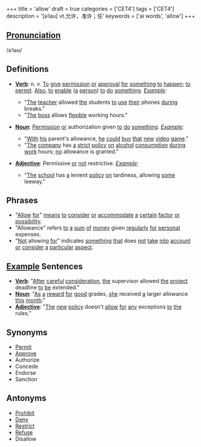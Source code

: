 +++
title = 'allow'
draft = true
categories = ['CET4']
tags = ['CET4']
description = '[əˈlau] vt.允许，准许；任'
keywords = ['ai words', 'allow']
+++

## [Pronunciation](/post/pronunciation/)
/əˈləʊ/

## Definitions
- **[Verb](/post/verb/)**: n. v. [To](/post/to/) [give](/post/give/) [permission](/post/permission/) [or](/post/or/) [approval](/post/approval/) [for](/post/for/) [something](/post/something/) [to](/post/to/) [happen](/post/happen/); [to](/post/to/) [permit](/post/permit/). [Also](/post/also/), [to](/post/to/) [enable](/post/enable/) ([a](/post/a/) [person](/post/person/)) [to](/post/to/) [do](/post/do/) [something](/post/something/). *[Example](/post/example/):*
  - "[The](/post/the/) [teacher](/post/teacher/) allowed [the](/post/the/) students [to](/post/to/) [use](/post/use/) [their](/post/their/) phones [during](/post/during/) breaks."
  - "[The](/post/the/) [boss](/post/boss/) allows [flexible](/post/flexible/) working hours."

- **[Noun](/post/noun/)**: [Permission](/post/permission/) [or](/post/or/) authorization given [to](/post/to/) [do](/post/do/) [something](/post/something/). *[Example](/post/example/):*
  - "[With](/post/with/) [his](/post/his/) parent's allowance, [he](/post/he/) [could](/post/could/) [buy](/post/buy/) [that](/post/that/) [new](/post/new/) [video](/post/video/) [game](/post/game/)."
  - "[The](/post/the/) [company](/post/company/) has [a](/post/a/) [strict](/post/strict/) [policy](/post/policy/) [on](/post/on/) [alcohol](/post/alcohol/) [consumption](/post/consumption/) [during](/post/during/) [work](/post/work/) hours; [no](/post/no/) allowance is granted."

- **[Adjective](/post/adjective/)**: Permissive [or](/post/or/) [not](/post/not/) restrictive. *[Example](/post/example/):*
  - "[The](/post/the/) [school](/post/school/) has [a](/post/a/) lenient [policy](/post/policy/) [on](/post/on/) tardiness, allowing [some](/post/some/) leeway."

## Phrases
- "[Allow](/post/allow/) [for](/post/for/)" [means](/post/means/) [to](/post/to/) [consider](/post/consider/) [or](/post/or/) [accommodate](/post/accommodate/) [a](/post/a/) [certain](/post/certain/) [factor](/post/factor/) [or](/post/or/) [possibility](/post/possibility/).
- "Allowance" refers [to](/post/to/) [a](/post/a/) [sum](/post/sum/) [of](/post/of/) [money](/post/money/) given [regularly](/post/regularly/) [for](/post/for/) [personal](/post/personal/) expenses.
- "[Not](/post/not/) allowing [for](/post/for/)" indicates [something](/post/something/) [that](/post/that/) does [not](/post/not/) [take](/post/take/) [into](/post/into/) [account](/post/account/) [or](/post/or/) [consider](/post/consider/) [a](/post/a/) [particular](/post/particular/) [aspect](/post/aspect/).

## [Example](/post/example/) Sentences
- **[Verb](/post/verb/)**: "[After](/post/after/) [careful](/post/careful/) [consideration](/post/consideration/), [the](/post/the/) supervisor allowed [the](/post/the/) [project](/post/project/) deadline [to](/post/to/) [be](/post/be/) extended."
- **[Noun](/post/noun/)**: "[As](/post/as/) [a](/post/a/) [reward](/post/reward/) [for](/post/for/) [good](/post/good/) grades, [she](/post/she/) received [a](/post/a/) larger allowance [this](/post/this/) [month](/post/month/)."
- **[Adjective](/post/adjective/)**: "[The](/post/the/) [new](/post/new/) [policy](/post/policy/) doesn't [allow](/post/allow/) [for](/post/for/) [any](/post/any/) exceptions [to](/post/to/) [the](/post/the/) rules."

## Synonyms
- [Permit](/post/permit/)
- [Approve](/post/approve/)
- Authorize
- Concede
- Endorse
- Sanction

## Antonyms
- [Prohibit](/post/prohibit/)
- [Deny](/post/deny/)
- [Restrict](/post/restrict/)
- [Refuse](/post/refuse/)
- Disallow
